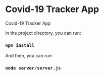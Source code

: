 # Covid-19 Tracker App
Covid-19 Tracker App

In the project directory, you can run:

### `npm install`

And then, you can run:

### `node server/server.js`
